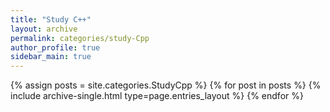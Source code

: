 ```yaml
---
title: "Study C++"
layout: archive
permalink: categories/study-Cpp
author_profile: true
sidebar_main: true
---
```


{% assign posts = site.categories.StudyCpp %}
{% for post in posts %} {% include archive-single.html type=page.entries_layout %} {% endfor %}